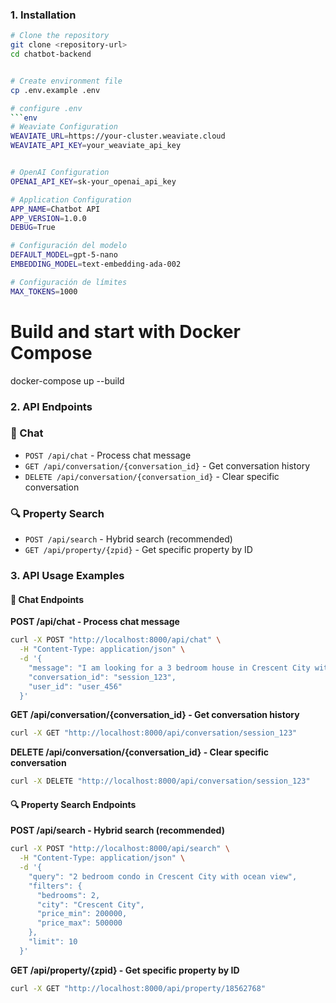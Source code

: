 ### 1. Installation

```bash
# Clone the repository
git clone <repository-url>
cd chatbot-backend


# Create environment file
cp .env.example .env

# configure .env
```env
# Weaviate Configuration
WEAVIATE_URL=https://your-cluster.weaviate.cloud
WEAVIATE_API_KEY=your_weaviate_api_key


# OpenAI Configuration
OPENAI_API_KEY=sk-your_openai_api_key

# Application Configuration
APP_NAME=Chatbot API
APP_VERSION=1.0.0
DEBUG=True

# Configuración del modelo
DEFAULT_MODEL=gpt-5-nano
EMBEDDING_MODEL=text-embedding-ada-002

# Configuración de límites
MAX_TOKENS=1000
```

# Build and start with Docker Compose
docker-compose up --build

### 2. API Endpoints

### 💬 Chat
- `POST /api/chat` - Process chat message
- `GET /api/conversation/{conversation_id}` - Get conversation history
- `DELETE /api/conversation/{conversation_id}` - Clear specific conversation


### 🔍 Property Search
- `POST /api/search` - Hybrid search (recommended)
- `GET /api/property/{zpid}` - Get specific property by ID

### 3. API Usage Examples

#### 💬 Chat Endpoints

**POST /api/chat - Process chat message**
```bash
curl -X POST "http://localhost:8000/api/chat" \
  -H "Content-Type: application/json" \
  -d '{
    "message": "I am looking for a 3 bedroom house in Crescent City with a backyard",
    "conversation_id": "session_123",
    "user_id": "user_456"
  }'
```


**GET /api/conversation/{conversation_id} - Get conversation history**
```bash
curl -X GET "http://localhost:8000/api/conversation/session_123"
```


**DELETE /api/conversation/{conversation_id} - Clear specific conversation**
```bash
curl -X DELETE "http://localhost:8000/api/conversation/session_123"
```


#### 🔍 Property Search Endpoints

**POST /api/search - Hybrid search (recommended)**
```bash
curl -X POST "http://localhost:8000/api/search" \
  -H "Content-Type: application/json" \
  -d '{
    "query": "2 bedroom condo in Crescent City with ocean view",
    "filters": {
      "bedrooms": 2,
      "city": "Crescent City",
      "price_min": 200000,
      "price_max": 500000
    },
    "limit": 10
  }'
```


**GET /api/property/{zpid} - Get specific property by ID**
```bash
curl -X GET "http://localhost:8000/api/property/18562768"
```